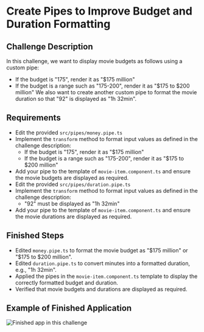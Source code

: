 # Create Pipes to Improve Budget and Duration Formatting

## Challenge Description
In this challenge, we want to display movie budgets as follows using a custom pipe:
- If the budget is "175", render it as "$175 million"
- If the budget is a range such as "175-200", render it as "$175 to $200 million"
We also want to create another custom pipe to format the movie duration so that "92" is displayed as "1h 32min".

## Requirements
- Edit the provided `src/pipes/money.pipe.ts`
- Implement the `transform` method to format input values as defined in the challenge description:
   - If the budget is "175", render it as "$175 million"
   - If the budget is a range such as "175-200", render it as "$175 to $200 million"
- Add your pipe to the template of `movie-item.component.ts` and ensure the movie budgets are displayed as required.
- Edit the provided `src/pipes/duration.pipe.ts`
- Implement the `transform` method to format input values as defined in the challenge description:
   - "92" must be displayed as "1h 32min"
- Add your pipe to the template of `movie-item.component.ts` and ensure the movie durations are displayed as required.

## Finished Steps
- Edited `money.pipe.ts` to format the movie budget as "$175 million" or "$175 to $200 million".
- Edited `duration.pipe.ts` to convert minutes into a formatted duration, e.g., "1h 32min".
- Applied the pipes in the `movie-item.component.ts` template to display the correctly formatted budget and duration.
- Verified that movie budgets and durations are displayed as required.

## Example of Finished Application

![Finished app in this challenge](https://images.certificates.dev/chapter42-screenshot.png)
